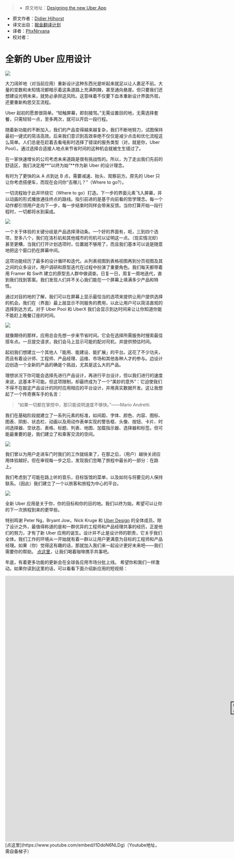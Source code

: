 
> * 原文地址：[Designing the new Uber App](https://medium.com/uber-design/designing-the-new-uber-app-16afcc1d3c2e#.kaoghc61m)
* 原文作者：[Didier Hilhorst](https://medium.com/@didierh)
* 译文出自：[掘金翻译计划](https://github.com/xitu/gold-miner)
* 译者：[PhxNirvana](https://github.com/phxnirvana)
* 校对者：

# 全新的 Uber 应用设计








![](https://cdn-images-1.medium.com/max/2000/1*7ocitrf1HvNFK8Hbo3FoOw.png)







大刀阔斧地（对当前应用）重新设计这种东西光是听起来就足以让人裹足不前。大量的变数和未知情况都暗示着这条道路上充满荆棘，甚至通向悬崖。但只要我们还想建设光明未来，就势必承担这风险。这意味着不仅要下血本重新设计界面外观，还要重新构思交互流程。

Uber 起初的愿景很简单。“轻触屏幕，即刻接驾。”无需设置目的地，无需选择套餐，只需轻轻一点，至多两次，就可以开启一段行程。

随着新功能的不断加入，我们的产品变得越来越复杂，我们不断地努力，试图保持最初一键式的简洁高效。后来我们意识到高效率绝不仅仅是减少点击和优化流程这么简单。人们总是在赶着去看电影时选择了错误的服务类型（对，就是你，Uber Pool）。通过选择合适接人地点来节省时间的这种机会就被生生错过了。

在一家快速增长的公司考虑未来道路是很有挑战性的。所以，为了走出我们先前的舒适区，我们决定用**“以终为始”**作为新 Uber 的设计理念。

有时为了更快的从 A 点到达 B 点，需要减速、抬头、观察前方。原先的 Uber 只让你考虑搭便车，而现在会问你“去哪儿？”（Where to go?）。

一切流程始于此并环绕它（Where to go）打造。下一步的界面元素飞入屏幕，并以动画的形式播放通往终点的路线。指引前进的是基于向前看的哲学理念。每一个动作都引领用户走向下一步，每一步结束时同样会带来反馈。当你打算开始一段行程时，一切都将水到渠成。







![](https://cdn-images-1.medium.com/max/2000/1*1xHu1vhKVvIx2SY-XdiF7A.jpeg)







一个关于体验的关键分歧是产品选择滑动条。一个好的界面有，呃，三到四个选项，至多八个，我们在洛杉矶和其他城市的司机可以证明这一点。（现实情况却）甚至更糟，当我们打开计划选项时，位置就不够用了，而且我们基本可以说是随意地把这个窗口扔在屏幕中间。

这项功能经历了最多的设计循环和迭代。从列表视图到表格视图再到分页视图及其之间的众多设计。用户调研和原型迭代在过程中扮演了重要角色。我们每天都带着用 Framer 和 Swift 建立的原型去人群中做调查。日复一日，周复一周地迭代，直到我们找到答案。我们发现人们并不关心我们能在一个屏幕上填满多少产品和特性。

通过对目的地的了解，我们可以在屏幕上显示最恰当的选项来提供让用户提供选择的机会。我们在（界面）最上层显示不同服务的费用，以此让用户可以简洁直观的选择到达方式。对于 Uber Pool 和 UberX 我们会显示到达时间来让让你知道你能不能赶上晚餐订座的时间。






![](https://cdn-images-1.medium.com/max/2000/1*U6PKgfBbne-QQZJIWSOvew.jpeg)







就像期待的那样，应用总会先想一步来节省时间。它会在选择所需服务时搜索最佳搭车点。一旦提交请求，我们会马上显示可能的配对司机，并提供预估时间。

起初我们想建立一个其他人「能用、能建设、能扩展」的平台。这花了不少功夫，而且有着设计师、工程师、产品经理、运维、市场和其他各种人才的参与。边设计边创造一个全新的产品的确是个挑战，尤其是这么大的产品。

理想状况下你可能会选择先进行产品设计，再进行平台设计，但以我们进行的速度来说，这基本不可能。但这项限制，却最终成为了一个“美妙的意外”：它迫使我们不得不在敲定产品设计的同时应用相应的平台设计，并用真实数据开发。这让我想起了一个传奇赛车手的名言：

> “如果一切都在掌控中，那只能说明速度不够快。”——Mario Andretti.

我们在基础阶段就建立了一系列元素的标准，如间距、字体、颜色、内容、图标、图表、阴影、状态栏、动画以及用动作表单实现的警告框、头像、按钮、卡片、时间选择器、空状态、表格、标题、列表、地图、加载指示器、选择器和标签。但可能最重要的是，我们建立了和乘客交流的空间。







![](https://cdn-images-1.medium.com/max/2000/1*t_KgpnQ5C_CPhQxuXXCEtA.png)







我们曾以为用户走进车门时我们的工作就结束了，在那之后，（用户）越快关闭应用体验越好。但在审视每一步之后，发现我们忽略了旅程中最长的一部分：在路上。

我们考虑到了可能在路上听的音乐，目标饭馆的菜单，以及如何与将要见的人保持联系。（因此）我们建立了一个以旅客和旅程为中心的平台。







![](https://cdn-images-1.medium.com/max/2000/1*uX84vBZ06pGXvKnW0MZUPw.jpeg)







全新 Uber 应用是关于你，你的目标和你的目的地。我们以终为始，希望可以让你的下一次旅程到来的更早些。

特别鸣谢 Peter Ng，Bryant Jow，Nick Kruge 和 [Uber Design](https://medium.com/u/f0f8b53891a8) 的全体成员。除了设计之外，最值得称道的是和一群优异的工程师和产品经理共事的经历，正是他们的努力，才有了新 Uber 应用的诞生。设计并不止是设计师的职责，它关乎我们全体。我们工作的环境从一开始就有着一群以让用户更满意为目标的工程师和产品经理。如果（你）觉得这有趣的话，那就加入我们来一起设计更好未来吧——我们需要你的帮助。 [点这里](https://www.linkedin.com/in/dhilhorst)，让我们喝着咖啡携手共事吧。

年底，有着更多功能的更新会在全球各应用市场分批上线。 希望你和我们一样激动。如果你读到这里的话，可以看看下面介绍新应用的短视频：
<iframe width="1514" height="851" src="https://www.youtube.com/embed/I1DdoN6NLDg" frameborder="0" allowfullscreen></iframe>
[点这里](https://www.youtube.com/embed/I1DdoN6NLDg)（Youtube地址，需自备梯子）
